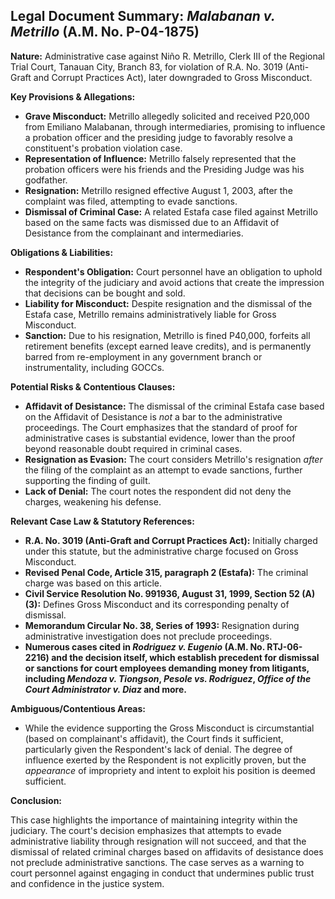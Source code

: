 ## Legal Document Summary: *Malabanan v. Metrillo* (A.M. No. P-04-1875)

**Nature:** Administrative case against Niño R. Metrillo, Clerk III of the Regional Trial Court, Tanauan City, Branch 83, for violation of R.A. No. 3019 (Anti-Graft and Corrupt Practices Act), later downgraded to Gross Misconduct.

**Key Provisions & Allegations:**

*   **Grave Misconduct:** Metrillo allegedly solicited and received P20,000 from Emiliano Malabanan, through intermediaries, promising to influence a probation officer and the presiding judge to favorably resolve a constituent's probation violation case.
*   **Representation of Influence:** Metrillo falsely represented that the probation officers were his friends and the Presiding Judge was his godfather.
*   **Resignation:** Metrillo resigned effective August 1, 2003, after the complaint was filed, attempting to evade sanctions.
*   **Dismissal of Criminal Case:** A related Estafa case filed against Metrillo based on the same facts was dismissed due to an Affidavit of Desistance from the complainant and intermediaries.

**Obligations & Liabilities:**

*   **Respondent's Obligation:** Court personnel have an obligation to uphold the integrity of the judiciary and avoid actions that create the impression that decisions can be bought and sold.
*   **Liability for Misconduct:** Despite resignation and the dismissal of the Estafa case, Metrillo remains administratively liable for Gross Misconduct.
*   **Sanction:** Due to his resignation, Metrillo is fined P40,000, forfeits all retirement benefits (except earned leave credits), and is permanently barred from re-employment in any government branch or instrumentality, including GOCCs.

**Potential Risks & Contentious Clauses:**

*   **Affidavit of Desistance:** The dismissal of the criminal Estafa case based on the Affidavit of Desistance is *not* a bar to the administrative proceedings. The Court emphasizes that the standard of proof for administrative cases is substantial evidence, lower than the proof beyond reasonable doubt required in criminal cases.
*   **Resignation as Evasion:** The court considers Metrillo's resignation *after* the filing of the complaint as an attempt to evade sanctions, further supporting the finding of guilt.
*   **Lack of Denial:** The court notes the respondent did not deny the charges, weakening his defense.

**Relevant Case Law & Statutory References:**

*   **R.A. No. 3019 (Anti-Graft and Corrupt Practices Act):** Initially charged under this statute, but the administrative charge focused on Gross Misconduct.
*   **Revised Penal Code, Article 315, paragraph 2 (Estafa):** The criminal charge was based on this article.
*   **Civil Service Resolution No. 991936, August 31, 1999, Section 52 (A) (3):** Defines Gross Misconduct and its corresponding penalty of dismissal.
*   **Memorandum Circular No. 38, Series of 1993:**  Resignation during administrative investigation does not preclude proceedings.
*   **Numerous cases cited in *Rodriguez v. Eugenio* (A.M. No. RTJ-06-2216) and the decision itself, which establish precedent for dismissal or sanctions for court employees demanding money from litigants, including *Mendoza v. Tiongson*, *Pesole vs. Rodriguez*, *Office of the Court Administrator v. Diaz* and more.**

**Ambiguous/Contentious Areas:**

*   While the evidence supporting the Gross Misconduct is circumstantial (based on complainant's affidavit), the Court finds it sufficient, particularly given the Respondent's lack of denial. The degree of influence exerted by the Respondent is not explicitly proven, but the *appearance* of impropriety and intent to exploit his position is deemed sufficient.

**Conclusion:**

This case highlights the importance of maintaining integrity within the judiciary. The court's decision emphasizes that attempts to evade administrative liability through resignation will not succeed, and that the dismissal of related criminal charges based on affidavits of desistance does not preclude administrative sanctions. The case serves as a warning to court personnel against engaging in conduct that undermines public trust and confidence in the justice system.

